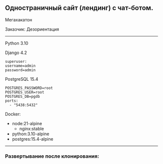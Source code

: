 ## Одностраничный сайт (лендинг) с чат-ботом.
Мегахакатон

Заказчик: Дезориентация
___

Python 3.10

Django 4.2

    superuser:
    username=admin
    password=admin

PostgreSQL 15.4

    POSTGRES_PASSWORD=root
    POSTGRES_USER=root
    POSTGRES_DB=pgdb
    ports:
      - "5438:5432"

Docker:
- node:21-alpine
  - nginx:stable
- python:3.10-alpine
- postgres:15.4-alpine
___
### Развертывание после клонирования:

